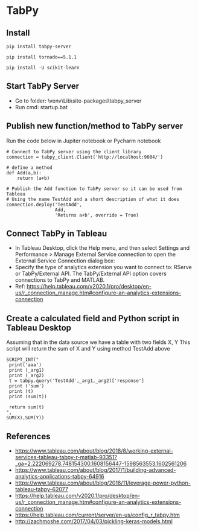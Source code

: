 # TabPy

## Install
```
pip install tabpy-server

pip install tornado==5.1.1

pip install -U scikit-learn

```

## Start TabPy Server
- Go to folder: \venv\Lib\site-packages\tabpy_server
- Run cmd: startup.bat

## Publish new function/method to TabPy server

Run the code below in Jupiter notebook or Pycharm notebook

```
# Connect to TabPy server using the client library
connection = tabpy_client.Client('http://localhost:9004/')

# define a method 
def Add(a,b):
    return (a+b)

# Publish the Add function to TabPy server so it can be used from Tableau
# Using the name TestAdd and a short description of what it does
connection.deploy('TestAdd',
                  Add,
                  'Returns a+b', override = True)

```

## Connect TabPy in Tableau
 - In Tableau Desktop, click the Help menu, and then select Settings and Performance > Manage External Service connection to open the External Service Connection dialog box:
 - Specify the type of analytics extension you want to connect to: RServe or TabPy/External API. The TabPy/External API option covers connections to TabPy and MATLAB.
 - Ref: https://help.tableau.com/v2020.1/pro/desktop/en-us/r_connection_manage.htm#configure-an-analytics-extensions-connection

## Create a calculated field and Python script in Tableau Desktop

Assuming that in the data source we have a table with two fields X, Y 
This script will return the sum of X and Y using method TestAdd above
```
SCRIPT_INT("
 print('aaa')
 print (_arg1) 
 print (_arg2)
 t = tabpy.query('TestAdd',_arg1,_arg2)['response']
 print ('sum') 
 print (t)
 print (sum(t))

 return sum(t)
",
SUM(X),SUM(Y))

```
## References
- https://www.tableau.com/about/blog/2018/8/working-external-services-tableau-tabpy-r-matlab-93351?_ga=2.222069278.748154300.1608156447-1598563553.1602561206
- https://www.tableau.com/about/blog/2017/1/building-advanced-analytics-applications-tabpy-64916
- https://www.tableau.com/about/blog/2016/11/leverage-power-python-tableau-tabpy-62077
- https://help.tableau.com/v2020.1/pro/desktop/en-us/r_connection_manage.htm#configure-an-analytics-extensions-connection
- https://help.tableau.com/current/server/en-us/config_r_tabpy.htm
- http://zachmoshe.com/2017/04/03/pickling-keras-models.html
